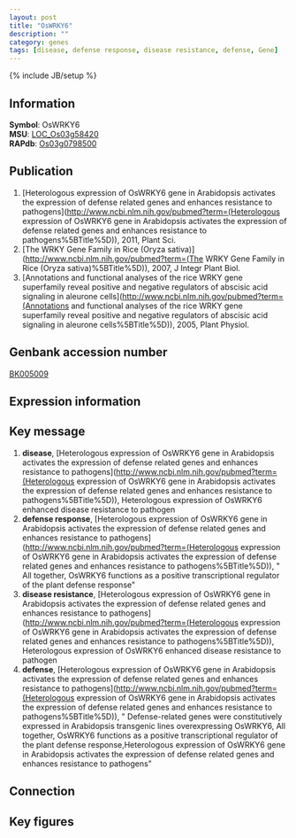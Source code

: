 ```yaml
---
layout: post
title: "OsWRKY6"
description: ""
category: genes
tags: [disease, defense response, disease resistance, defense, Gene]
---
```

{% include JB/setup %}

## Information
__Symbol__: OsWRKY6  
__MSU__: [LOC_Os03g58420](http://rice.plantbiology.msu.edu/cgi-bin/ORF_infopage.cgi?orf=LOC_Os03g58420)  
__RAPdb__: [Os03g0798500](http://rapdb.dna.affrc.go.jp/viewer/gbrowse_details/irgsp1?name=Os03g0798500)  

## Publication
1. [Heterologous expression of OsWRKY6 gene in Arabidopsis activates the expression of defense related genes and enhances resistance to pathogens](http://www.ncbi.nlm.nih.gov/pubmed?term=(Heterologous expression of OsWRKY6 gene in Arabidopsis activates the expression of defense related genes and enhances resistance to pathogens%5BTitle%5D)), 2011, Plant Sci.
2. [The WRKY Gene Family in Rice (Oryza sativa)](http://www.ncbi.nlm.nih.gov/pubmed?term=(The WRKY Gene Family in Rice (Oryza sativa)%5BTitle%5D)), 2007, J Integr Plant Biol.
3. [Annotations and functional analyses of the rice WRKY gene superfamily reveal positive and negative regulators of abscisic acid signaling in aleurone cells](http://www.ncbi.nlm.nih.gov/pubmed?term=(Annotations and functional analyses of the rice WRKY gene superfamily reveal positive and negative regulators of abscisic acid signaling in aleurone cells%5BTitle%5D)), 2005, Plant Physiol.

## Genbank accession number
[BK005009](http://www.ncbi.nlm.nih.gov/nuccore/BK005009)

## Expression information

## Key message
1. __disease__, [Heterologous expression of OsWRKY6 gene in Arabidopsis activates the expression of defense related genes and enhances resistance to pathogens](http://www.ncbi.nlm.nih.gov/pubmed?term=(Heterologous expression of OsWRKY6 gene in Arabidopsis activates the expression of defense related genes and enhances resistance to pathogens%5BTitle%5D)),  Heterologous expression of OsWRKY6 enhanced disease resistance to pathogen
2. __defense response__, [Heterologous expression of OsWRKY6 gene in Arabidopsis activates the expression of defense related genes and enhances resistance to pathogens](http://www.ncbi.nlm.nih.gov/pubmed?term=(Heterologous expression of OsWRKY6 gene in Arabidopsis activates the expression of defense related genes and enhances resistance to pathogens%5BTitle%5D)), " All together, OsWRKY6 functions as a positive transcriptional regulator of the plant defense response"
3. __disease resistance__, [Heterologous expression of OsWRKY6 gene in Arabidopsis activates the expression of defense related genes and enhances resistance to pathogens](http://www.ncbi.nlm.nih.gov/pubmed?term=(Heterologous expression of OsWRKY6 gene in Arabidopsis activates the expression of defense related genes and enhances resistance to pathogens%5BTitle%5D)),  Heterologous expression of OsWRKY6 enhanced disease resistance to pathogen
4. __defense__, [Heterologous expression of OsWRKY6 gene in Arabidopsis activates the expression of defense related genes and enhances resistance to pathogens](http://www.ncbi.nlm.nih.gov/pubmed?term=(Heterologous expression of OsWRKY6 gene in Arabidopsis activates the expression of defense related genes and enhances resistance to pathogens%5BTitle%5D)), " Defense-related genes were constitutively expressed in Arabidopsis transgenic lines overexpressing OsWRKY6, All together, OsWRKY6 functions as a positive transcriptional regulator of the plant defense response,Heterologous expression of OsWRKY6 gene in Arabidopsis activates the expression of defense related genes and enhances resistance to pathogens"

## Connection

## Key figures


